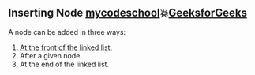 ## Inserting Node [mycodeschool](https://www.youtube.com/watch?v=cAZ8CyDY56s&list=PL2_aWCzGMAwI3W_JlcBbtYTwiQSsOTa6P&index=6):boom:[GeeksforGeeks](https://www.geeksforgeeks.org/linked-list-set-2-inserting-a-node/)  
A node can be added in three ways:  
1) [At the front of the linked list.](https://github.com/Durjoy001/Data-Structure-and-Algorithms/blob/master/Linked%20List/Singly%20Linked%20List/Inserting%20a%20node/Inserting%20a%20node%20at%20beginning.cpp)      
2) After a given node.  
3) At the end of the linked list.  
